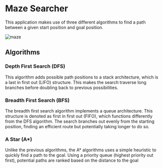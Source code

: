 # Maze Searcher

This application makes use of three different algorithms to find a path between a given start position and goal position.

![maze](https://user-images.githubusercontent.com/96736827/160293707-2691f83f-2e7d-41ce-a930-ae5f90f83cbc.png)

## Algorithms

### Depth First Search (DFS)
This algorithm adds possible path positions to a stack architecture, which is a last in first out (LIFO) structure. This makes the search traverse long branches before doubling back to previous possibilities.

### Breadth First Search (BFS)
The breadth first search algorithm implements a queue architecture. This structure is denoted as first in first out (FIFO), which functions differently from the DFS algorithm. The search branches out evenly from the starting position, finding an efficient route but potentially taking longer to do so.

### A Star (A*)
Unlike the previous algorithms, the A* algorithms uses a simple heuristic to quickly find a path to the goal. Using a priority queue (highest priority out first), potential paths are ranked based on the distance to the goal
